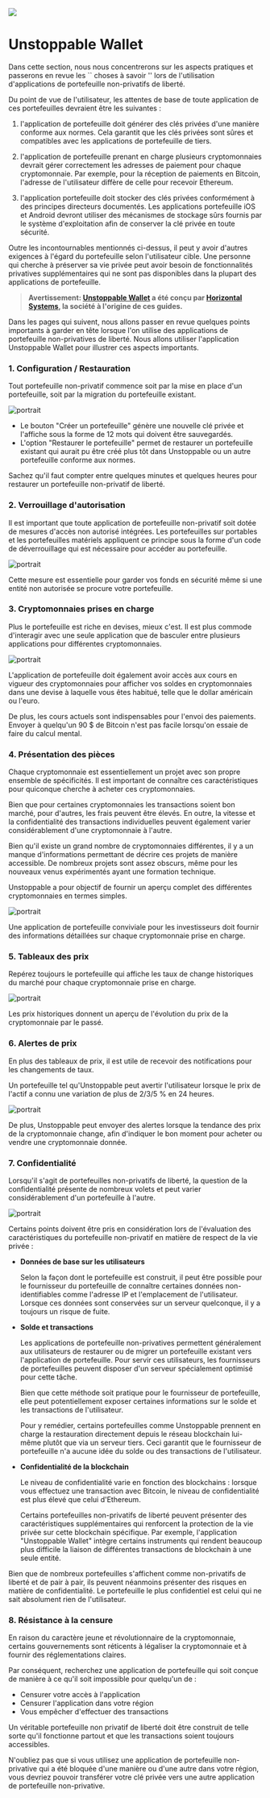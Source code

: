 ![](../images/05-main-l.png)

# Unstoppable Wallet

Dans cette section, nous nous concentrerons sur les aspects pratiques et passerons en revue les `` choses à savoir '' lors de l'utilisation d'applications de portefeuille non-privatifs de liberté.

Du point de vue de l'utilisateur, les attentes de base de toute application de ces portefeuilles devraient être les suivantes :

1. l'application de portefeuille doit générer des clés privées d'une manière conforme aux normes. Cela garantit que les clés privées sont sûres et compatibles avec les applications de portefeuille de tiers.

2. l'application de portefeuille prenant en charge plusieurs cryptomonnaies devrait gérer correctement les adresses de paiement pour chaque cryptomonnaie. Par exemple, pour la réception de paiements en Bitcoin, l'adresse de l'utilisateur diffère de celle pour recevoir Ethereum.

3. l'application portefeuille doit stocker des clés privées conformément à des principes directeurs documentés. Les applications portefeuille iOS et Android devront utiliser des mécanismes de stockage sûrs fournis par le système d'exploitation afin de conserver la clé privée en toute sécurité.

Outre les incontournables mentionnés ci-dessus, il peut y avoir d'autres exigences à l'égard du portefeuille selon l'utilisateur cible. Une personne qui cherche à préserver sa vie privée peut avoir besoin de fonctionnalités privatives supplémentaires qui ne sont pas disponibles dans la plupart des applications de portefeuille.

> **Avertissement: [Unstoppable Wallet](https://unstoppable.money) a été conçu par [Horizontal Systems](https://horizontalsystems.io), la société à l'origine de ces guides.**

Dans les pages qui suivent, nous allons passer en revue quelques points importants à garder en tête lorsque l'on utilise des applications de portefeuille non-privatives de liberté. Nous allons utiliser l'application Unstoppable Wallet pour illustrer ces aspects importants.

### 1. Configuration / Restauration 

Tout portefeuille non-privatif commence soit par la mise en place d'un portefeuille, soit par la migration du portefeuille existant.

![portrait](../images/05-02-s.png)

- Le bouton "Créer un portefeuille" génère une nouvelle clé privée et l'affiche sous la forme de 12 mots qui doivent être sauvegardés.
- L'option "Restaurer le portefeuille" permet de restaurer un portefeuille existant qui aurait pu être créé plus tôt dans Unstoppable ou un autre portefeuille conforme aux normes.

Sachez qu'il faut compter entre quelques minutes et quelques heures pour restaurer un portefeuille non-privatif de liberté.

### 2. Verrouillage d'autorisation

Il est important que toute application de portefeuille non-privatif soit dotée de mesures d'accès non autorisé intégrées. Les portefeuilles sur portables et les portefeuilles matériels appliquent ce principe sous la forme d'un code de déverrouillage qui est nécessaire pour accéder au portefeuille.

![portrait](../images/05-03-s.png)

Cette mesure est essentielle pour garder vos fonds en sécurité même si une entité non autorisée se procure votre portefeuille.

### 3. Cryptomonnaies prises en charge
       
Plus le portefeuille est riche en devises, mieux c'est. Il est plus commode d'interagir avec une seule application que de basculer entre plusieurs applications pour différentes cryptomonnaies.

![portrait](../images/05-04-s.png)

L'application de portefeuille doit également avoir accès aux cours en vigueur des cryptomonnaies pour afficher vos soldes en cryptomonnaies dans une devise à laquelle vous êtes habitué, telle que le dollar américain ou l'euro.

De plus, les cours actuels sont indispensables pour l'envoi des paiements. Envoyer à quelqu'un 90 $ de Bitcoin n'est pas facile lorsqu'on essaie de faire du calcul mental.

### 4. Présentation des pièces

Chaque cryptomonnaie est essentiellement un projet avec son propre ensemble de spécificités. Il est important de connaître ces caractéristiques pour quiconque cherche à acheter ces cryptomonnaies.

Bien que pour certaines cryptomonnaies les transactions soient bon marché, pour d'autres, les frais peuvent être élevés. En outre, la vitesse et la confidentialité des transactions individuelles peuvent également varier considérablement d'une cryptomonnaie à l'autre.

Bien qu'il existe un grand nombre de cryptomonnaies différentes, il y a un manque d'informations permettant de décrire ces projets de manière accessible. De nombreux projets sont assez obscurs, même pour les nouveaux venus expérimentés ayant une formation technique.

Unstoppable a pour objectif de fournir un aperçu complet des différentes cryptomonnaies en termes simples.

![portrait](../images/05-05-s.png)

Une application de portefeuille conviviale pour les investisseurs doit fournir des informations détaillées sur chaque cryptomonnaie prise en charge.

### 5. Tableaux des prix

Repérez toujours le portefeuille qui affiche les taux de change historiques du marché pour chaque cryptomonnaie prise en charge.

![portrait](../images/05-06-s.png)

Les prix historiques donnent un aperçu de l'évolution du prix de la cryptomonnaie par le passé.

### 6. Alertes de prix

En plus des tableaux de prix, il est utile de recevoir des notifications pour les changements de taux.

Un portefeuille tel qu'Unstoppable peut avertir l'utilisateur lorsque le prix de l'actif a connu une variation de plus de 2/3/5 % en 24 heures. 

![portrait](../images/05-07-s.png)

De plus, Unstoppable peut envoyer des alertes lorsque la tendance des prix de la cryptomonnaie change, afin d'indiquer le bon moment pour acheter ou vendre une cryptomonnaie donnée.

### 7. Confidentialité

Lorsqu'il s'agit de portefeuilles non-privatifs de liberté, la question de la confidentialité présente de nombreux volets et peut varier considérablement d'un portefeuille à l'autre.

![portrait](../images/05-08-s.png)

Certains points doivent être pris en considération lors de l'évaluation des caractéristiques du portefeuille non-privatif en matière de respect de la vie privée :

- **Données de base sur les utilisateurs**
    
    Selon la façon dont le portefeuille est construit, il peut être possible pour le fournisseur du portefeuille de connaître certaines données non-identifiables comme l'adresse IP et l'emplacement de l'utilisateur. Lorsque ces données sont conservées sur un serveur quelconque, il y a toujours un risque de fuite.
    
- **Solde et transactions**

    Les applications de portefeuille non-privatives permettent généralement aux utilisateurs de restaurer ou de migrer un portefeuille existant vers l'application de portefeuille. Pour servir ces utilisateurs, les fournisseurs de portefeuilles peuvent disposer d'un serveur spécialement optimisé pour cette tâche.
    
    Bien que cette méthode soit pratique pour le fournisseur de portefeuille, elle peut potentiellement exposer certaines informations sur le solde et les transactions de l'utilisateur.
    
    Pour y remédier, certains portefeuilles comme Unstoppable prennent en charge la restauration directement depuis le réseau blockchain lui-même plutôt que via un serveur tiers. Ceci garantit que le fournisseur de portefeuille n'a aucune idée du solde ou des transactions de l'utilisateur.
    
- **Confidentialité de la blockchain**

    Le niveau de confidentialité varie en fonction des blockchains : lorsque vous effectuez une transaction avec Bitcoin, le niveau de confidentialité est plus élevé que celui d'Ethereum.
    
    Certains portefeuilles non-privatifs de liberté peuvent présenter des caractéristiques supplémentaires qui renforcent la protection de la vie privée sur cette blockchain spécifique. Par exemple, l'application "Unstoppable Wallet" intègre certains instruments qui rendent beaucoup plus difficile la liaison de différentes transactions de blockchain à une seule entité.
    
Bien que de nombreux portefeuilles s'affichent comme non-privatifs de liberté et de pair à pair, ils peuvent néanmoins présenter des risques en matière de confidentialité. Le portefeuille le plus confidentiel est celui qui ne sait absolument rien de l'utilisateur.

### 8. Résistance à la censure

En raison du caractère jeune et révolutionnaire de la cryptomonnaie, certains gouvernements sont réticents à légaliser la cryptomonnaie et à fournir des réglementations claires.

Par conséquent, recherchez une application de portefeuille qui soit conçue de manière à ce qu'il soit impossible pour quelqu'un de :

- Censurer votre accès à l'application
- Censurer l'application dans votre région
- Vous empêcher d'effectuer des transactions

Un véritable portefeuille non privatif de liberté doit être construit de telle sorte qu'il fonctionne partout et que les transactions soient toujours accessibles.

N'oubliez pas que si vous utilisez une application de portefeuille non-privative qui a été bloquée d'une manière ou d'une autre dans votre région, vous devriez pouvoir transférer votre clé privée vers une autre application de portefeuille non-privative.
